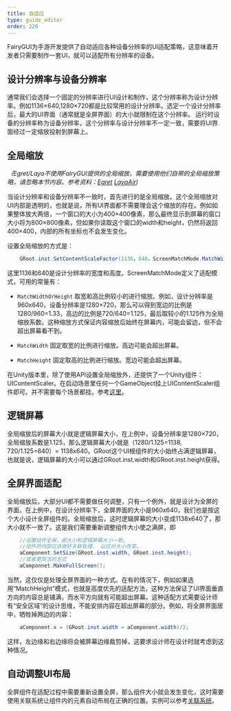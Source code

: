 ```yaml
---
title: 自适应
type: guide_editor
order: 220
---
```


FairyGUI为手游开发提供了自动适应各种设备分辨率的UI适配策略，这意味着开发者只需要制作一套UI，就可以适配所有分辨率的设备。

## 设计分辨率与设备分辨率

通常我们会选择一个固定的分辨率进行UI设计和制作，这个分辨率称为设计分辨率。例如1136×640,1280×720都是比较常用的设计分辨率。选定一个设计分辨率后，最大的UI界面（通常就是全屏界面）的大小就限制在这个分辨率。
运行时设备的分辨率称为设备分辨率，这个分辨率与设计分辨率不一定一致，需要将UI界面经过一定缩放投射到屏幕上。

## 全局缩放

*（Egret/Laya不使用FairyGUI提供的全局缩放，需要使用他们自带的全局缩放策略，请忽略本节内容。参考资料：[Egret](http://developer.egret.com/cn/2d/screenAdaptation/explanation) [LayaAir](https://ldc.layabox.com/doc/?nav=zh-as-1-8-0))*

当设计分辨率和设备分辨率不一致时，首先进行的是全局缩放。这个全局缩放对UI内部是透明的，也就是说，所有UI界面都不需要理会这个缩放的存在。例如如果整体放大两倍，一个窗口的大小为400×400像素，那么最终显示到屏幕的窗口大小将为800×800像素，但如果你读取这个窗口的width和height，仍然将返回400×400，内部的所有坐标也不会发生变化。

设置全局缩放的方式是：

```csharp
    GRoot.inst.SetContentScaleFactor(1136，640，ScreenMatchMode.MatchWidthOrHeight);
```

这里1136和640是设计分辨率的宽度和高度。ScreenMatchMode定义了适配模式，可用的常量有：

- `MatchWidthOrHeight` 取宽和高比例较小的进行缩放。例如，设计分辨率是960x640，设备分辨率是1280×720，那么可以得到宽边的比例是1280/960=1.33，高边的比例是720/640=1.125，最后取较小的1.125作为全局缩放系数。这种缩放方式保证内容缩放后始终在屏幕内，可能会留边，但不会超出屏幕看不到。

- `MatchWidth` 固定取宽的比例进行缩放。高边可能会超出屏幕。

- `MatchHeight` 固定取高的比例进行缩放。宽边可能会超出屏幕。

在Unity版本里，除了使用API设置全局缩放外，还提供了一个Unity组件：UIContentScaler。在启动场景里任何一个GameObject挂上UIContentScaler组件即可。并不需要每个场景都挂。参考[这里](#../unity/index.html#UIContentScaler)。

## 逻辑屏幕

全局缩放后的屏幕大小就是逻辑屏幕大小，在上例中，设备分辨率是1280×720，全局缩放系数是1.125，那么逻辑屏幕大小就是（1280/1.125=1138, 720/1.125=640）= 1138x640。GRoot这个UI根组件的大小始终占满逻辑屏幕，也就是说，逻辑屏幕的大小可以通过GRoot.inst.width和GRoot.inst.height获得。

## 全屏界面适配

全局缩放后，大部分UI都不需要做任何调整，只有一个例外，就是设计为全屏的界面。在上例中，在设计分辨率下，全屏界面的大小是960x640，我们也是按这个大小设计全屏组件的。全局缩放后，这时逻辑屏幕的大小变成1138x640了，那大小就不一致了。这是我们需要重新调整组件大小使之满屏，即

```csharp
    //设置组件全屏，即大小和逻辑屏幕大小一致。
    //组件的内部应该做好关联处理， 以应对大小改变。
    aComponent.SetSize(GRoot.inst.width, GRoot.inst.height);
    //或者更简洁的方式
    aComponnet.MakeFullScreen();
```

当然，这仅仅是处理全屏界面的一种方式。在有的情况下，例如如果选用“MatchHeight”模式，也就是高度优先的适配方法，这种方法保证了UI界面垂直方向的内容总是铺满，而水平方向就有可能超出屏幕。这种适配方式需要设计师有“安全区域”的设计思维，不能安排内容在超出屏幕的部分。例如，将全屏界面居中，牺牲掉两边的内容：

```csharp
    aComponent.x = (GRoot.inst.width – aComponent.width)/2;
```

这样，左边缘和右边缘将会被屏幕边缘裁剪掉，这要求设计师在设计时就考虑到这种情况。

## 自动调整UI布局

全屏组件在适配过程中需要重新设置全屏，那么组件大小就会发生变化，这时需要使用关联系统让组件内的元素自动布局在正确的位置。实例可以参考[关联系统](relation.html#实例解析)。